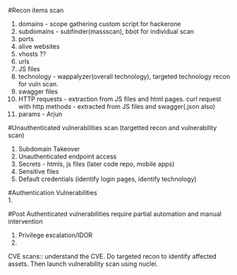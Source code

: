 #Recon items scan  
1. domains - scope gathering custom script for hackerone  
2. subdomains - subfinder(massscan), bbot for individual scan  
3. ports  
4. alive websites  
5. vhosts ??
6. urls  
7. JS files  
8. technology - wappalyzer(overall technology), targeted technology recon for vuln scan. 
9. swagger files  
10. HTTP requests - extraction from JS files and html pages. curl request with http methods - extracted from JS files and swagger(.json also)  
11. params - Arjun  
  
#Unauthenticated vulnerabilities scan  (targetted recon and vulnerability scan)  
1. Subdomain Takeover  
2. Unauthenticated endpoint access  
3. Secrets - htmls, js files (later code repo, mobile apps)
4. Sensitive files
5. Default credentials (identify login pages, identify technology)  
  
  
#Authentication Vulnerabilities  
1. 

  
#Post Authenticated vulnerabilities require partial automation and manual intervention  
1. Privilege escalation/IDOR  
2. 


CVE scans::
understand the CVE. Do targeted recon to identify affected assets. Then launch vulnerability scan using nuclei.
